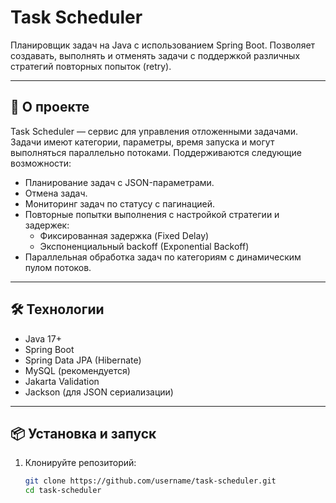 # Task Scheduler

Планировщик задач на Java с использованием Spring Boot. Позволяет создавать, выполнять и отменять задачи с поддержкой различных стратегий повторных попыток (retry).

---

## 🚀 О проекте

Task Scheduler — сервис для управления отложенными задачами. Задачи имеют категории, параметры, время запуска и могут выполняться параллельно потоками. Поддерживаются следующие возможности:

- Планирование задач с JSON-параметрами.
- Отмена задач.
- Мониторинг задач по статусу с пагинацией.
- Повторные попытки выполнения с настройкой стратегии и задержек:
  - Фиксированная задержка (Fixed Delay)
  - Экспоненциальный backoff (Exponential Backoff)
- Параллельная обработка задач по категориям с динамическим пулом потоков.

---

## 🛠 Технологии

- Java 17+
- Spring Boot
- Spring Data JPA (Hibernate)
- MySQL (рекомендуется)
- Jakarta Validation
- Jackson (для JSON сериализации)

---

## 📦 Установка и запуск

1. Клонируйте репозиторий:

   ```bash
   git clone https://github.com/username/task-scheduler.git
   cd task-scheduler
